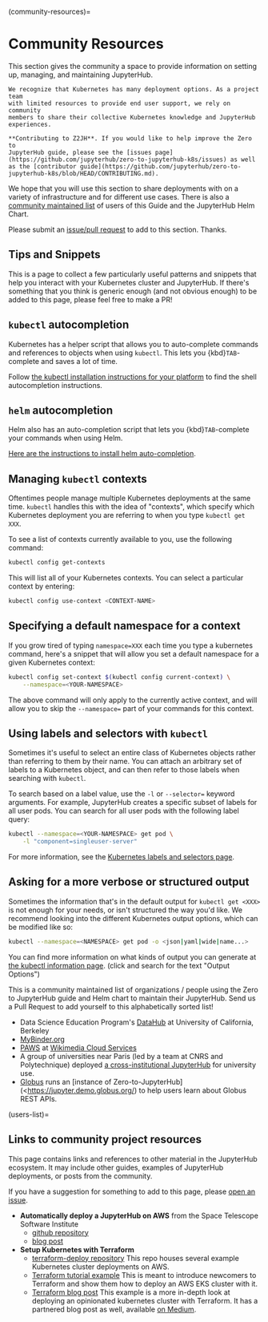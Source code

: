 (community-resources)=

# Community Resources

This section gives the community a space to provide information on setting
up, managing, and maintaining JupyterHub.

```{important}
We recognize that Kubernetes has many deployment options. As a project team
with limited resources to provide end user support, we rely on community
members to share their collective Kubernetes knowledge and JupyterHub
experiences.
```

```{note}
**Contributing to Z2JH**. If you would like to help improve the Zero to
JupyterHub guide, please see the [issues page](https://github.com/jupyterhub/zero-to-jupyterhub-k8s/issues) as well as the [contributor guide](https://github.com/jupyterhub/zero-to-jupyterhub-k8s/blob/HEAD/CONTRIBUTING.md).
```

We hope that you will use this section to share deployments with on a variety
of infrastructure and for different use cases.
There is also a [community maintained list](#users-list) of users of this
Guide and the JupyterHub Helm Chart.

Please submit an [issue/pull request](https://github.com/jupyterhub/zero-to-jupyterhub-k8s/issues) to add to this section. Thanks.

## Tips and Snippets

This is a page to collect a few particularly useful patterns and snippets
that help you interact with your Kubernetes cluster and JupyterHub.
If there's something that you think is generic enough (and not obvious enough)
to be added to this page, please feel free to make a PR!

## `kubectl` autocompletion

Kubernetes has a helper script that allows you to auto-complete commands
and references to objects when using `kubectl`. This lets you
{kbd}`TAB`-complete and saves a lot of time.

Follow [the kubectl installation instructions for your platform](https://kubernetes.io/docs/tasks/tools/#kubectl)
to find the shell autocompletion instructions.

## `helm` autocompletion

Helm also has an auto-completion script that lets you {kbd}`TAB`-complete
your commands when using Helm.

[Here are the instructions to install helm auto-completion](https://helm.sh/docs/helm/helm_completion/).

## Managing `kubectl` contexts

Oftentimes people manage multiple Kubernetes deployments at the same time.
`kubectl` handles this with the idea of "contexts", which specify which
Kubernetes deployment you are referring to when you type `kubectl get XXX`.

To see a list of contexts currently available to you, use the following
command:

```bash
kubectl config get-contexts
```

This will list all of your Kubernetes contexts. You can select a particular
context by entering:

```bash
kubectl config use-context <CONTEXT-NAME>
```

## Specifying a default namespace for a context

If you grow tired of typing `namespace=XXX` each time you type a kubernetes
command, here's a snippet that will allow you set a default namespace for
a given Kubernetes context:

```bash
kubectl config set-context $(kubectl config current-context) \
    --namespace=<YOUR-NAMESPACE>
```

The above command will only apply to the currently active context, and will
allow you to skip the `--namespace=` part of your commands for this context.

## Using labels and selectors with `kubectl`

Sometimes it's useful to select an entire class of Kubernetes objects rather
than referring to them by their name. You can attach an arbitrary set of
labels to a Kubernetes object, and can then refer to those labels when
searching with `kubectl`.

To search based on a label value, use the `-l` or `--selector=` keyword
arguments. For example, JupyterHub creates a specific subset of labels for all
user pods. You can search for all user pods with the following label query:

```bash
kubectl --namespace=<YOUR-NAMESPACE> get pod \
    -l "component=singleuser-server"
```

For more information, see the [Kubernetes labels and selectors page](https://kubernetes.io/docs/concepts/overview/working-with-objects/labels/).

## Asking for a more verbose or structured output

Sometimes the information that's in the default output for `kubectl get <XXX>`
is not enough for your needs, or isn't structured the way you'd like. We
recommend looking into the different Kubernetes output options, which can be
modified like so:

```bash
kubectl --namespace=<NAMESPACE> get pod -o <json|yaml|wide|name...>
```

You can find more information on what kinds of output you can generate at
[the kubectl information page](https://kubernetes.io/docs/reference/kubectl/overview/).
(click and search for the text "Output Options")

This is a community maintained list of organizations / people using the Zero to
JupyterHub guide and Helm chart to maintain their JupyterHub. Send us a Pull
Request to add yourself to this alphabetically sorted list!

- Data Science Education Program's [DataHub](https://github.com/berkeley-dsep-infra/datahub) at University of California, Berkeley
- [MyBinder.org](https://mybinder.org)
- [PAWS](https://www.mediawiki.org/wiki/PAWS) at [Wikimedia Cloud Services](https://www.mediawiki.org/wiki/Wikimedia_Cloud_Services_team)
- A group of universities near Paris (led by a team at CNRS and Polytechnique) deployed [a cross-institutional JupyterHub](https://blog.jupyter.org/how-to-deploy-jupyterhub-with-kubernetes-on-openstack-f8f6120d4b1) for university use.
- [Globus](https://www.globus.org/) runs an [instance of Zero-to-JupyterHub](<https://jupyter.demo.globus.org/) to help users learn about Globus REST APIs.

(users-list)=

## Links to community project resources

This page contains links and references to other material in the JupyterHub
ecosystem. It may include other guides, examples of JupyterHub deployments,
or posts from the community.

If you have a suggestion for something to add to this page, please
[open an issue](https://github.com/jupyterhub/zero-to-jupyterhub-k8s/issues).

- **Automatically deploy a JupyterHub on AWS** from the Space Telescope Software Institute
  - [github repository](https://github.com/spacetelescope/z2jh-aws-ansible)
  - [blog post](https://github.com/spacetelescope/z2jh-aws-ansible)
- **Setup Kubernetes with Terraform**
  - [terraform-deploy repository](https://github.com/pangeo-data/terraform-deploy)
    This repo houses several example Kubernetes cluster deployments on AWS.
  - [Terraform tutorial example](https://github.com/pangeo-data/terraform-deploy/tree/HEAD/aws-examples/minimal-deployment-tutorial)
    This is meant to introduce newcomers to Terraform and show them how to deploy an AWS EKS cluster with it.
  - [Terraform blog post](https://github.com/pangeo-data/terraform-deploy/tree/HEAD/aws-examples/blog-post)
    This example is a more in-depth look at deploying an opinionated kubernetes cluster with
    Terraform. It has a partnered blog post as well, available
    [on Medium](https://medium.com/pangeo/terraform-jupyterhub-aws-34f2b725f4fd).
